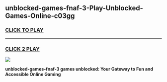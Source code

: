 
## unblocked-games-fnaf-3-Play-Unblocked-Games-Online-c03gg
<h3>
<a href="https://premium76.site?title=unblocked-games-fnaf-3&ref=25A">CLICK TO PLAY</a></h3>
<hr>

<h3>
<a href="https://premium76.site?title=unblocked-games-fnaf-3&ref=25A">CLICK 2 PLAY</a>
  
</h3>

<a href="https://premium76.site?title=unblocked-games-fnaf-3&ref=25A"><img src="https://clearcache.store/games.png"></a>


**unblocked-games-fnaf-3 games unblocked: Your Gateway to Fun and Accessible Online Gaming**
